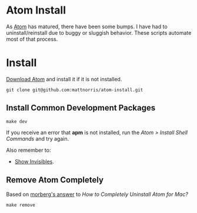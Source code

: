 # Atom Install

As [Atom](http://atom.io) has matured, there have been some bumps. I have had to uninstall/reinstall due to buggy or sluggish behavior. These scripts automate most of that process.

# Install

[Download Atom](http://atom.io) and install it if it is not installed.

    git clone git@github.com:mattnorris/atom-install.git

## Install Common Development Packages

    make dev

If you receive an error that **apm** is not installed, run the *Atom > Install Shell Commands* and try again.

Also remember to:

- [Show Invisibles](https://gist.github.com/timrwood/9242517#comment-1181001).

## Remove Atom Completely

Based on [morberg's answer](https://discuss.atom.io/t/how-to-completely-uninstall-atom-for-mac/9084/10) to *How to Completely Uninstall Atom for Mac?*

    make remove
